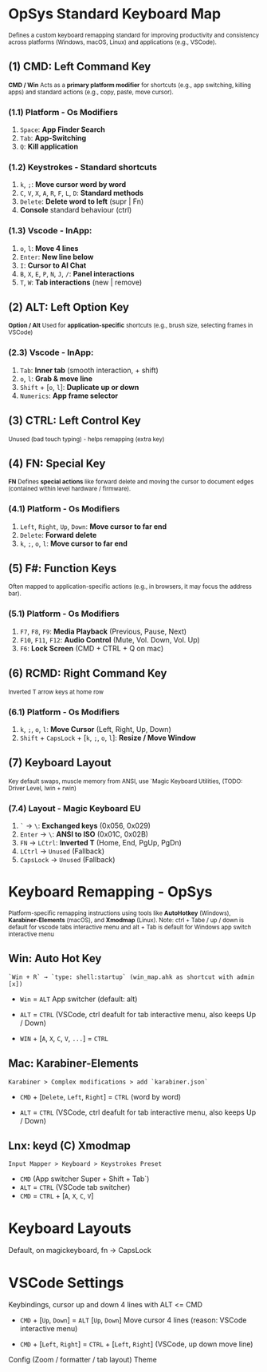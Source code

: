 # OpSys Standard Keyboard Map

<small> Defines a custom keyboard remapping standard for improving productivity and consistency across platforms (Windows, macOS, Linux) and applications (e.g., VSCode).</small>

## **(1) CMD**: Left Command Key

<small> **CMD / Win** Acts as a **primary platform modifier** for shortcuts (e.g., app switching, killing apps) and standard actions (e.g., copy, paste, move cursor).</small>

### (1.1) Platform - Os Modifiers

1. `Space`: **App Finder Search**
2. `Tab`: **App-Switching**
3. `Q`: **Kill application**

### (1.2) Keystrokes - Standard shortcuts

1. `k`, `;`: **Move cursor word by word**
2. `C`, `V`, `X`, `A`, `R`, `F`, `L`, `D`: **Standard methods**
3. `Delete`: **Delete word to left** (supr | Fn)
4. **Console** standard behaviour (ctrl)

### (1.3) Vscode - InApp:

1. `o`, `l`: **Move 4 lines**
2. `Enter`: **New line below**
3. `I`: **Cursor to AI Chat**
4. `B`, `X`, `E`, `P`, `N`, `J`, `/`: **Panel interactions**
5. `T`, `W`: **Tab interactions** (new | remove)

## **(2) ALT**: Left Option Key

<small> **Option / Alt** Used for **application-specific** shortcuts (e.g., brush size, selecting frames in VSCode)</small>


### (2.3) Vscode - InApp:

1. `Tab`: **Inner tab** (smooth interaction, + shift)
2. `o`, `l`: **Grab & move line**
2. `Shift` +  [`o`, `l`]: **Duplicate up or down**
5. `Numerics`: **App frame selector**

## **(3) CTRL**: Left Control Key

<small> Unused (bad touch typing) - helps remapping (extra key)</small>


## **(4) FN**: Special Key

<small> **FN** Defines **special actions** like forward delete and moving the cursor to document edges (contained within level hardware / firmware).
</small>

### (4.1) Platform - Os Modifiers

1. `Left`, `Right`, `Up`, `Down`: **Move cursor to far end**
2. `Delete`: **Forward delete**
3. `k`, `;`, `o`, `l`: **Move cursor to far end**

## **(5) F#**: Function Keys
<small>Often mapped to application-specific actions (e.g., in browsers, it may focus the address bar).</small>

### (5.1) Platform - Os Modifiers
1. `F7`, `F8`, `F9`: **Media Playback** (Previous, Pause, Next)
2. `F10`, `F11`, `F12`: **Audio Control** (Mute, Vol. Down, Vol. Up)
3. `F6`: **Lock Screen** (CMD + CTRL + Q on mac)

## **(6) RCMD**: Right Command Key
<small>Inverted T arrow keys at home row</small>

### (6.1) Platform - Os Modifiers
1. `k`, `;`, `o`, `l`: **Move Cursor** (Left, Right, Up, Down)
2. `Shift` + `CapsLock` + [`k`, `;`, `o`, `l`]: **Resize / Move Window**

## **(7) Keyboard Layout**
<small>Key default swaps, muscle memory from ANSI, use `Magic Keyboard Utilities, (TODO: Driver Level, lwin + rwin)</small>

### (7.4) Layout - Magic Keyboard EU
1. `` ` `` → `\`: **Exchanged keys** (0x056, 0x029)
2. `Enter` → `\`: **ANSI to ISO** (0x01C, 0x02B)
3. `FN` → `LCtrl`: **Inverted T** (Home, End, PgUp, PgDn)
4. `LCtrl` → `Unused` (Fallback)
5. `CapsLock` → `Unused` (Fallback)

# Keyboard Remapping - OpSys

<small> Platform-specific remapping instructions using tools like **AutoHotkey** (Windows), **Karabiner-Elements** (macOS), and **Xmodmap** (Linux). Note: ctrl + Tabe / up / down is default for vscode tabs interactive menu and alt + Tab is default for Windows app switch interactive menu</small>

## Win: Auto Hot Key
```
`Win + R` → `type: shell:startup` (win_map.ahk as shortcut with admin [x])
```
- `Win` = `ALT` App switcher (default: alt)
* `ALT` = `CTRL` (VSCode, ctrl deafult for tab interactive menu, also keeps Up / Down)
- `WIN` + [`A`, `X`, `C`, `V`, `...`] = `CTRL`


## Mac: Karabiner-Elements
```
Karabiner > Complex modifications > add `karabiner.json`
```
- `CMD` + [`Delete`, `Left`, `Right`] = `CTRL` (word by word)
* `ALT` = `CTRL` (VSCode, ctrl deafult for tab interactive menu, also keeps Up / Down)

## Lnx: keyd (C) Xmodmap
```
Input Mapper > Keyboard > Keystrokes Preset
```
- `CMD` (App switcher Super + Shift + Tab`)
- `ALT` = `CTRL` (VSCode tab switcher)
- `CMD` = `CTRL` + [`A`, `X`, `C`, `V`]

# Keyboard Layouts

Default, on magickeyboard, fn → CapsLock

# VSCode Settings

Keybindings, cursor up and down 4 lines with ALT <= CMD

* `CMD` + [`Up`, `Down`] = `ALT` [`Up`, `Down`] Move cursor 4 lines (reason: VSCode interactive menu)
- `CMD` + [`Left`, `Right`] = `CTRL` + [`Left`, `Right`] (VSCode, up down move line)

Config (Zoom / formatter / tab layout)
Theme
